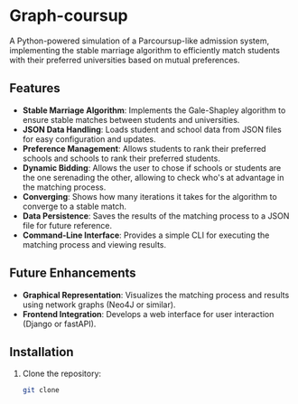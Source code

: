 # Graph-coursup
A Python-powered simulation of a Parcoursup-like admission system, implementing the stable marriage algorithm to efficiently match students with their preferred universities based on mutual preferences.

## Features
- **Stable Marriage Algorithm**: Implements the Gale-Shapley algorithm to ensure stable matches between students and universities.
- **JSON Data Handling**: Loads student and school data from JSON files for easy configuration and updates.
- **Preference Management**: Allows students to rank their preferred schools and schools to rank their preferred students.
- **Dynamic Bidding**: Allows the user to chose if schools or students are the one serenading the other, allowing to check who's at advantage in the matching process.
- **Converging**: Shows how many iterations it takes for the algorithm to converge to a stable match.
- **Data Persistence**: Saves the results of the matching process to a JSON file for future reference.
- **Command-Line Interface**: Provides a simple CLI for executing the matching process and viewing results.

## Future Enhancements
- **Graphical Representation**: Visualizes the matching process and results using network graphs (Neo4J or similar).
- **Frontend Integration**: Develops a web interface for user interaction (Django or fastAPI).

## Installation
1. Clone the repository:
    ```bash
    git clone